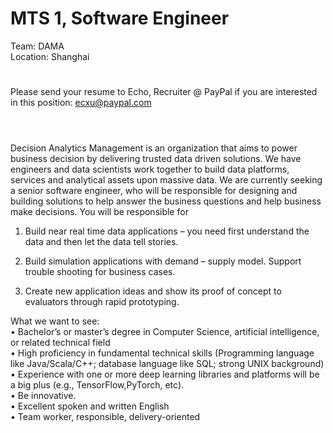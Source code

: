 MTS 1, Software Engineer
=
Team: DAMA
   <br />
Location: Shanghai
#
Please send your resume to Echo, Recruiter @ PayPal if you are interested in this position: ecxu@paypal.com
#
   <br />Decision Analytics Management is an organization that aims to power business decision by delivering trusted data driven solutions. We have engineers and data scientists work together to build data platforms, services and analytical assets upon massive data. We are currently seeking a senior software engineer, who will be responsible for designing and building solutions to help answer the business questions and help business make decisions. You will be responsible for

1. Build near real time data applications – you need first understand the data and then let the data tell stories. 

2. Build simulation applications with demand – supply model. Support trouble shooting for business cases. 

3. Create new application ideas and show its proof of concept to evaluators through rapid prototyping.

   
 What we want to see:
    <br />
•  Bachelor’s or master’s degree in Computer Science, artificial intelligence, or related technical field
   <br />
•  High proficiency in fundamental technical skills (Programming language like Java/Scala/C++; database language like SQL; strong UNIX background)
   <br />
•  Experience with one or more deep learning libraries and platforms will be a big plus (e.g., TensorFlow,PyTorch, etc).
   <br />
•  Be innovative.
   <br />
•  Excellent spoken and written English
   <br />
•  Team worker, responsible, delivery-oriented
  
